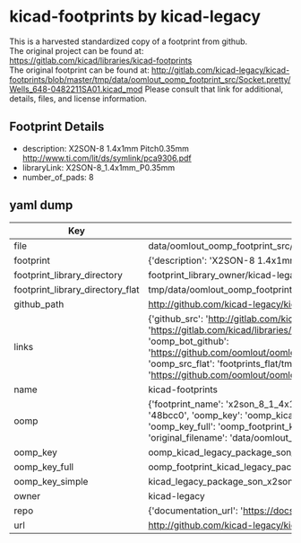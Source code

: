# kicad-footprints by kicad-legacy  
This is a harvested standardized copy of a footprint from github.  
The original project can be found at:  
https://gitlab.com/kicad/libraries/kicad-footprints  
The original footprint can be found at:
http://gitlab.com/kicad-legacy/kicad-footprints/blob/master/tmp/data/oomlout_oomp_footprint_src/Socket.pretty/Wells_648-0482211SA01.kicad_mod
Please consult that link for additional, details, files, and license information.  
## Footprint Details
* description: X2SON-8 1.4x1mm Pitch0.35mm http://www.ti.com/lit/ds/symlink/pca9306.pdf  
* libraryLink: X2SON-8_1.4x1mm_P0.35mm  
* number_of_pads: 8  
## yaml dump  
| Key | Value |  
| --- | --- |  
| file | data/oomlout_oomp_footprint_src/kicad-footprints/Package_SON.pretty/X2SON-8_1.4x1mm_P0.35mm.kicad_mod |  
| footprint | {'description': 'X2SON-8 1.4x1mm Pitch0.35mm http://www.ti.com/lit/ds/symlink/pca9306.pdf', 'libraryLink': 'X2SON-8_1.4x1mm_P0.35mm', 'number_of_pads': 8} |  
| footprint_library_directory | footprint_library_owner/kicad-legacy_kicad-footprints |  
| footprint_library_directory_flat | tmp/data/oomlout_oomp_footprint_src/footprints_flat/kicad_legacy_package_son_x2son_8_1_4x1mm_p0_35mm/working |  
| github_path | http://github.com/kicad-legacy/kicad-footprints/blob/master/tmp/data/oomlout_oomp_footprint_src/Package_SON.pretty/X2SON-8_1.4x1mm_P0.35mm.kicad_mod |  
| links | {'github_src': 'http://gitlab.com/kicad-legacy/kicad-footprints/blob/master/tmp/data/oomlout_oomp_footprint_src/Socket.pretty/Wells_648-0482211SA01.kicad_mod', 'github_src_repo': 'https://gitlab.com/kicad/libraries/kicad-footprints', 'oomp_bot': 'tmp/data/oomlout_oomp_footprint_src/footprints/kicad_legacy_package_son_x2son_8_1_4x1mm_p0_35mm/working', 'oomp_bot_github': 'https://github.com/oomlout/oomlout_oomp_footprint_bot/tree/main/tmp/data/oomlout_oomp_footprint_src/footprints/kicad_legacy_package_son_x2son_8_1_4x1mm_p0_35mm/working', 'oomp_src_flat': 'footprints_flat/tmp/data/oomlout_oomp_footprint_src/footprints_flat/kicad_legacy_package_son_x2son_8_1_4x1mm_p0_35mm/working', 'oomp_src_flat_github': 'https://github.com/oomlout/oomlout_oomp_footprint_src/tree/main/tmp/data/oomlout_oomp_footprint_src/footprints_flat/kicad_legacy_package_son_x2son_8_1_4x1mm_p0_35mm/working'} |  
| name | kicad-footprints |  
| oomp | {'footprint_name': 'x2son_8_1_4x1mm_p0_35mm', 'library_name': 'package_son', 'md5': '48bcc01b081c0462b68c685886711c07', 'md5_10': '48bcc01b08', 'md5_5': '48bcc', 'md5_6': '48bcc0', 'oomp_key': 'oomp_kicad_legacy_package_son_x2son_8_1_4x1mm_p0_35mm', 'oomp_key_extra': 'oomp_footprint_kicad_legacy_package_son_x2son_8_1_4x1mm_p0_35mm', 'oomp_key_full': 'oomp_footprint_kicad_legacy_package_son_x2son_8_1_4x1mm_p0_35mm_48bcc0', 'oomp_key_simple': 'kicad_legacy_package_son_x2son_8_1_4x1mm_p0_35mm', 'original_filename': 'data/oomlout_oomp_footprint_src/kicad-footprints/Package_SON.pretty/X2SON-8_1.4x1mm_P0.35mm.kicad_mod', 'owner_name': 'kicad_legacy'} |  
| oomp_key | oomp_kicad_legacy_package_son_x2son_8_1_4x1mm_p0_35mm |  
| oomp_key_full | oomp_footprint_kicad_legacy_package_son_x2son_8_1_4x1mm_p0_35mm |  
| oomp_key_simple | kicad_legacy_package_son_x2son_8_1_4x1mm_p0_35mm |  
| owner | kicad-legacy |  
| repo | {'documentation_url': 'https://docs.github.com/rest/repos/repos#get-a-repository', 'message': 'Not Found'} |  
| url | http://github.com/kicad-legacy/kicad-footprints |  

